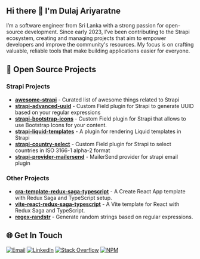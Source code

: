 ## Hi there 👋 I'm Dulaj Ariyaratne

I’m a software engineer from Sri Lanka with a strong passion for open-source development. Since early 2023, I’ve been contributing to the Strapi ecosystem, creating and managing projects that aim to empower developers and improve the community's resources. My focus is on crafting valuable, reliable tools that make building applications easier for everyone.

## 🎁 Open Source Projects

### Strapi Projects

- [**awesome-strapi**](https://github.com/dynolabs/awesome-strapi) - Curated list of awesome things related to Strapi
- [**strapi-advanced-uuid**](https://github.com/Dulajdeshan/strapi-advanced-uuid) - Custom Field plugin for Strapi to generate UUID based on your regular expressions
- [**strapi-bootstrap-icons**](https://github.com/dynolabs/strapi-bootstrap-icons) - Custom Field plugin for Strapi that allows to use Bootstrap Icons for your content.
- [**strapi-liquid-templates**](https://github.com/Dulajdeshan/strapi-liquid-templates) - A plugin for rendering Liquid templates in Strapi
- [**strapi-country-select**](https://github.com/Dulajdeshan/strapi-country-select) - Custom Field plugin for Strapi to select countries in ISO 3166-1 alpha-2 format
- [**strapi-provider-mailersend**](https://github.com/Dulajdeshan/strapi-provider-mailersend) - MailerSend provider for strapi email plugin

### Other Projects

- [**cra-template-redux-saga-typescript**](https://github.com/Dulajdeshan/cra-template-redux-saga-typescript) - A Create React App template with Redux Saga and TypeScript setup.
- [**vite-react-redux-saga-typescript**](https://github.com/Dulajdeshan/vite-react-redux-saga-typescript) - A Vite template for React with Redux Saga and TypeScript.
- [**regex-randstr**](https://github.com/Dulajdeshan/regex-randstr) - Generate random strings based on regular expressions.


## 🌐 Get In Touch
[![Email](https://img.shields.io/badge/dulajdeshans@gmail.com-%23EA4335.svg?logo=Gmail&logoColor=white)](mailto:dulajdeshans@gmail.com)
[![LinkedIn](https://img.shields.io/badge/LinkedIn-%230077B5.svg?logo=linkedin&logoColor=white)](https://linkedin.com/in/dulaj) [![Stack Overflow](https://img.shields.io/badge/-Stackoverflow-FE7A16?logo=stack-overflow&logoColor=white)](https://stackoverflow.com/users/13368318) [![NPM](https://img.shields.io/badge/-npm-CB3837?logo=npm&logoColor=white)](https://www.npmjs.com/~dulajdeshan) 
